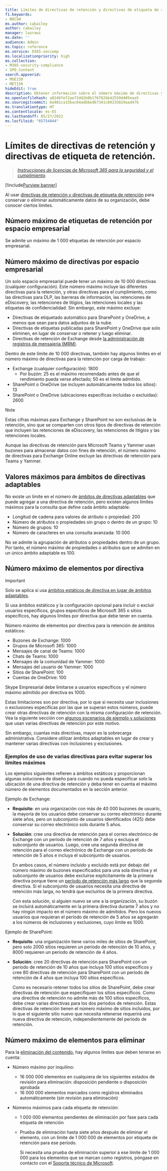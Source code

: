 ```yaml
---
title: Límites de directivas de retención y directivas de etiqueta de retención.
f1.keywords:
- NOCSH
ms.author: cabailey
author: cabailey
manager: laurawi
ms.date: ''
audience: Admin
ms.topic: reference
ms.service: O365-seccomp
ms.localizationpriority: high
ms.collection:
- M365-security-compliance
- SPO_Content
search.appverid:
- MOE150
- MET150
hideEdit: true
description: Obtener información sobre el número máximo de directivas y elementos por directiva para directivas de retención y directivas de etiquetas de retención
ms.openlocfilehash: a0246fef2ae72dd2b0b176f82bb42559d405eaa5
ms.sourcegitcommit: 6a981ca15bac84adbbed67341c89235029aad476
ms.translationtype: HT
ms.contentlocale: es-ES
ms.lasthandoff: 05/27/2022
ms.locfileid: "65754044"
---
```

# <a name="limits-for-retention-policies-and-retention-label-policies"></a>Límites de directivas de retención y directivas de etiqueta de retención.

>*[Instrucciones de licencias de Microsoft 365 para la seguridad y el cumplimiento](/office365/servicedescriptions/microsoft-365-service-descriptions/microsoft-365-tenantlevel-services-licensing-guidance/microsoft-365-security-compliance-licensing-guidance).*

[!include[Purview banner](../includes/purview-rebrand-banner.md)]

Al usar [directivas de retención y directivas de etiqueta de retención](retention.md#retention-policies-and-retention-labels) para conservar o eliminar automáticamente datos de su organización, debe conocer ciertos límites.

## <a name="maximum-number-of-retention-labels-per-tenant"></a>Número máximo de etiquetas de retención por espacio empresarial

Se admite un máximo de 1 000 etiquetas de retención por espacio empresarial.

## <a name="maximum-number-of-policies-per-tenant"></a>Número máximo de directivas por espacio empresarial

Un solo espacio empresarial puede tener un máximo de 10 000 directivas (cualquier configuración). Este número máximo incluye las diferentes directivas para la retención, y otras directivas para el cumplimiento, como las directivas para DLP, las barreras de información, las retenciones de eDiscovery, las retenciones de litigios, las retenciones locales y las etiquetas de confidencialidad. Sin embargo, este máximo excluye:

- Directivas de etiquetado automático para SharePoint y OneDrive, a menos que sean para datos adjuntos de la nube.
- Directivas de etiquetas publicadas para SharePoint y OneDrive que solo eliminen, en lugar de conservar o retener y luego eliminar.
- Directivas de retención de Exchange desde [la administración de registros de mensajería (MRM)](/exchange/security-and-compliance/messaging-records-management/messaging-records-management).

Dentro de este límite de 10 000 directivas, también hay algunos límites en el número máximo de directivas para la retención por carga de trabajo:

- Exchange (cualquier configuración): 1800
  - Por buzón: 25 es el máximo recomendado antes de que el rendimiento pueda verse afectado; 50 es el límite admitido.
- SharePoint o OneDrive (se incluyen automáticamente todos los sitios): 13
- SharePoint o OneDrive (ubicaciones específicas incluidas o excluidas): 2600

> [!NOTE]
> Estas cifras máximas para Exchange y SharePoint no son exclusivas de la retención, sino que se comparten con otros tipos de directivas de retención que incluyen las retenciones de eDiscovery, las retenciones de litigios y las retenciones locales.

Aunque las directivas de retención para Microsoft Teams y Yammer usan buzones para almacenar datos con fines de retención, el número máximo de directivas para Exchange Online excluye las directivas de retención para Teams y Yammer.

## <a name="maximums-for-adaptive-policy-scopes"></a>Valores máximos para ámbitos de directivas adaptables

No existe un límite en el número de [ámbitos de directivas adaptables](retention.md#adaptive-or-static-policy-scopes-for-retention) que puede agregar a una directiva de retención, pero existen algunos límites máximos para la consulta que define cada ámbito adaptable:

- Longitud de cadena para valores de atributo o propiedad: 200
- Número de atributos o propiedades sin grupo o dentro de un grupo: 10
- Número de grupos: 10
- Número de caracteres en una consulta avanzada: 10 000

No se admite la agrupación de atributos o propiedades dentro de un grupo. Por tanto, el número máximo de propiedades o atributos que se admiten en un único ámbito adaptable es 100.

## <a name="maximum-number-of-items-per-policy"></a>Número máximo de elementos por directiva

> [!IMPORTANT]
> Solo se aplica si usa [ámbitos estáticos de directiva en lugar de ámbitos adaptables](retention.md#adaptive-or-static-policy-scopes-for-retention).

Si usa ámbitos estáticos y la configuración opcional para incluir o excluir usuarios específicos, grupos específicos de Microsoft 365 o sitios específicos, hay algunos límites por directiva que debe tener en cuenta.

Número máximo de elementos por directiva para la retención de ámbitos estáticos:

- Buzones de Exchange: 1000
- Grupos de Microsoft 365: 1000
- Mensajes de canal de Teams: 1000
- Chats de Teams: 1000
- Mensajes de la comunidad de Yammer: 1000
- Mensajes del usuario de Yammer: 1000
- Sitios de SharePoint: 100
- Cuentas de OneDrive: 100

Skype Empresarial debe limitarse a usuarios específicos y el número máximo admitido por directiva es 1000.

Estas limitaciones son por directiva, por lo que si necesita usar inclusiones o exclusiones específicas por las que se superan estos números, puede crear otras directivas de retención con la misma configuración de retención. Vea la siguiente sección con [algunos escenarios de ejemplo y soluciones](#examples-of-using-multiple-policies-to-avoid-exceeding-maximum-numbers) que usan varias directivas de retención por este motivo.

Sin embargo, cuantas más directivas, mayor es la sobrecarga administrativa. Considere utilizar ámbitos adaptables en lugar de crear y mantener varias directivas con inclusiones y exclusiones.

### <a name="examples-of-using-multiple-policies-to-avoid-exceeding-maximum-numbers"></a>Ejemplos de uso de varias directivas para evitar superar los límites máximos

Los ejemplos siguientes refieren a ámbitos estáticos y proporcionan algunas soluciones de diseño para cuando no pueda especificar solo la ubicación de una directiva de retención y deba tener en cuenta el máximo número de elementos documentados en la sección anterior.

Ejemplo de Exchange:

- **Requisito**: en una organización con más de 40 000 buzones de usuario, la mayoría de los usuarios debe conservar su correo electrónico durante siete años, pero un subconjunto de usuarios identificados (425) debe conservar su correo electrónico solo durante 5 años.

- **Solución**: cree una directiva de retención para el correo electrónico de Exchange con un período de retención de 7 años y excluya el subconjunto de usuarios. Luego, cree una segunda directiva de retención para el correo electrónico de Exchange con un período de retención de 5 años e incluya el subconjunto de usuarios.

    En ambos casos, el número incluido y excluido está por debajo del número máximo de buzones especificados para una sola directiva y el subconjunto de usuarios debe excluirse explícitamente de la primera directiva porque tiene un [ período de retención más largo](retention.md#the-principles-of-retention-or-what-takes-precedence) que la segunda directiva. Si el subconjunto de usuarios necesita una directiva de retención más larga, no tendrá que excluirlos de la primera directiva.

    Con esta solución, si alguien nuevo se une a la organización, su buzón se incluirá automáticamente en la primera directiva durante 7 años y no hay ningún impacto en el número máximo de admitidos. Pero los nuevos usuarios que requieran el período de retención de 5 años se agregarán a los números de inclusiones y exclusiones, cuyo límite es 1000.

Ejemplo de SharePoint:

- **Requisito**: una organización tiene varios miles de sitios de SharePoint, pero solo 2000 sitios requieren un período de retención de 10 años, y 8000 requieren un período de retención de 4 años.

- **Solución**: cree 20 directivas de retención para SharePoint con un período de retención de 10 años que incluya 100 sitios específicos y cree 80 directivas de retención para SharePoint con un período de retención de 4 años que incluya 100 sitios específicos.

    Como es necesario retener todos los sitios de SharePoint, debe crear directivas de retención que especifiquen los sitios específicos. Como una directiva de retención no admite más de 100 sitios específicos, debe crear varias directivas para los dos períodos de retención. Estas directivas de retención tienen el número máximo de sitios incluidos, por lo que el siguiente sitio nuevo que necesita retenerse requerirá una nueva directiva de retención, independientemente del periodo de retención.

## <a name="maximum-number-of-items-for-disposition"></a>Número máximo de elementos para eliminar

Para la [eliminación del contenido](disposition.md), hay algunos límites que deben tenerse en cuenta:

- Número máximo por inquilino:
  - 16 000 000 elementos en cualquiera de los siguientes estados de revisión para eliminación: disposición pendiente o disposición aprobada
  - 16 000 000 elementos marcados como registros eliminados automáticamente (sin revisión para eliminación)

- Números máximos para cada etiqueta de retención:
  - 1 000 000 elementos pendientes de eliminación por fase para cada etiqueta de retención
  - Prueba de eliminación hasta siete años después de eliminar el elemento, con un límite de 1 000 000 de elementos por etiqueta de retención para ese período.

    Si necesita una prueba de eliminación superior a ese límite de 1 000 000 para los elementos que se marcan como registros, póngase en contacto con el [Soporte técnico de Microsoft](../admin/get-help-support.md).
